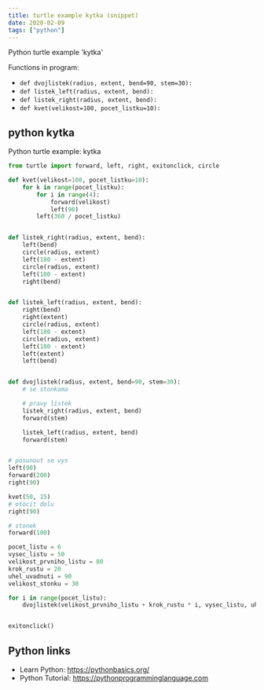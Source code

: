 ```yaml
---
title: turtle example kytka (snippet)
date: 2020-02-09
tags: ["python"]
---
```

Python turtle example 'kytka'

Functions in program: 
* `def dvojlistek(radius, extent, bend=90, stem=30):`
* `def listek_left(radius, extent, bend):`
* `def listek_right(radius, extent, bend):`
* `def kvet(velikost=100, pocet_listku=10):`

## python kytka

Python turtle example: kytka

```python
from turtle import forward, left, right, exitonclick, circle

def kvet(velikost=100, pocet_listku=10):
    for k in range(pocet_listku):
        for i in range(4):
            forward(velikost)
            left(90)
        left(360 / pocet_listku)


def listek_right(radius, extent, bend):
    left(bend)
    circle(radius, extent)
    left(180 - extent)
    circle(radius, extent)
    left(180 - extent)
    right(bend)


def listek_left(radius, extent, bend):
    right(bend)
    right(extent)
    circle(radius, extent)
    left(180 - extent)
    circle(radius, extent)
    left(180 - extent)
    left(extent)
    left(bend)


def dvojlistek(radius, extent, bend=90, stem=30):
    # se stonkama

    # pravy listek
    listek_right(radius, extent, bend)
    forward(stem)

    listek_left(radius, extent, bend)
    forward(stem)


# posunout se vys
left(90)
forward(200)
right(90)

kvet(50, 15)
# otocit dolu
right(90)

# stonek
forward(100)

pocet_listu = 6
vysec_listu = 50
velikost_prvniho_listu = 80
krok_rustu = 20
uhel_uvadnuti = 90
velikost_stonku = 30

for i in range(pocet_listu):
    dvojlistek(velikost_prvniho_listu + krok_rustu * i, vysec_listu, uhel_uvadnuti, velikost_stonku)


exitonclick()

```

## Python links

- Learn Python: https://pythonbasics.org/
- Python Tutorial: https://pythonprogramminglanguage.com
